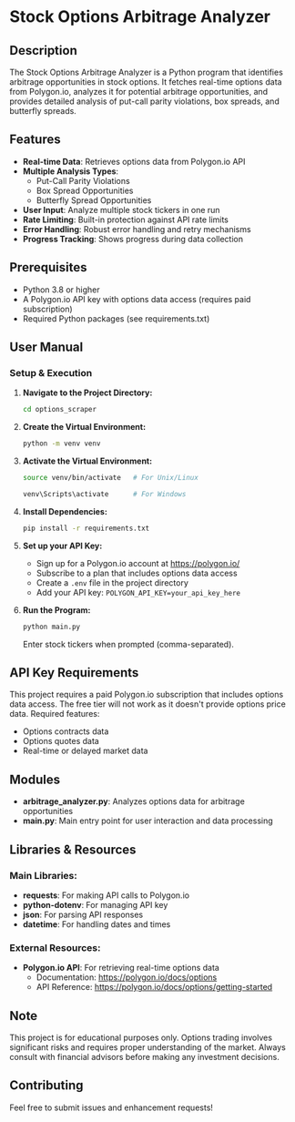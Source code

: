 # Stock Options Arbitrage Analyzer

## Description
The Stock Options Arbitrage Analyzer is a Python program that identifies arbitrage opportunities in stock options. It fetches real-time options data from Polygon.io, analyzes it for potential arbitrage opportunities, and provides detailed analysis of put-call parity violations, box spreads, and butterfly spreads.

## Features

- **Real-time Data**: Retrieves options data from Polygon.io API
- **Multiple Analysis Types**:
  - Put-Call Parity Violations
  - Box Spread Opportunities
  - Butterfly Spread Opportunities
- **User Input**: Analyze multiple stock tickers in one run
- **Rate Limiting**: Built-in protection against API rate limits
- **Error Handling**: Robust error handling and retry mechanisms
- **Progress Tracking**: Shows progress during data collection


## Prerequisites
- Python 3.8 or higher
- A Polygon.io API key with options data access (requires paid subscription)
- Required Python packages (see requirements.txt)

## User Manual

### Setup & Execution
1. **Navigate to the Project Directory:**
   ```bash
   cd options_scraper
   ```

2. **Create the Virtual Environment:**
   ```bash
   python -m venv venv
   ```

3. **Activate the Virtual Environment:**
   ```bash
   source venv/bin/activate   # For Unix/Linux
   ```
   ```bash
   venv\Scripts\activate      # For Windows
   ```

4. **Install Dependencies:**
   ```bash
   pip install -r requirements.txt
   ```

5. **Set up your API Key:**
   - Sign up for a Polygon.io account at https://polygon.io/
   - Subscribe to a plan that includes options data access
   - Create a `.env` file in the project directory
   - Add your API key: `POLYGON_API_KEY=your_api_key_here`

6. **Run the Program:**
   ```bash
   python main.py
   ```
   Enter stock tickers when prompted (comma-separated).

## API Key Requirements
This project requires a paid Polygon.io subscription that includes options data access. The free tier will not work as it doesn't provide options price data. Required features:
- Options contracts data
- Options quotes data
- Real-time or delayed market data

## Modules

- **arbitrage_analyzer.py**: Analyzes options data for arbitrage opportunities
- **main.py**: Main entry point for user interaction and data processing


## Libraries & Resources
### Main Libraries:
- **requests**: For making API calls to Polygon.io
- **python-dotenv**: For managing API key
- **json**: For parsing API responses
- **datetime**: For handling dates and times

### External Resources:
- **Polygon.io API**: For retrieving real-time options data
  - Documentation: https://polygon.io/docs/options
  - API Reference: https://polygon.io/docs/options/getting-started

## Note
This project is for educational purposes only. Options trading involves significant risks and requires proper understanding of the market. Always consult with financial advisors before making any investment decisions.

## Contributing
Feel free to submit issues and enhancement requests!

